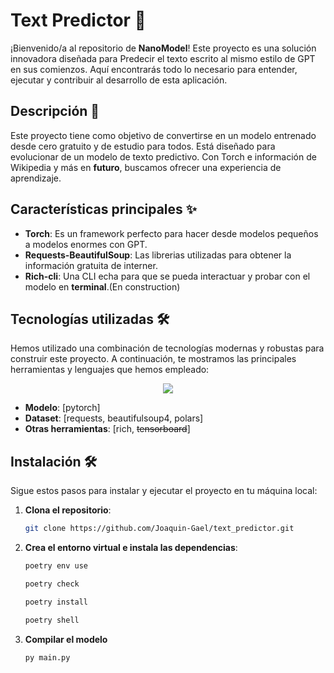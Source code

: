 # Text Predictor 🚀

¡Bienvenido/a al repositorio de **NanoModel**! Este proyecto es una solución innovadora diseñada para Predecir el texto escrito al mismo estilo de GPT en sus comienzos. Aquí encontrarás todo lo necesario para entender, ejecutar y contribuir al desarrollo de esta aplicación.

## Descripción 📖

Este proyecto tiene como objetivo de convertirse en un modelo entrenado desde cero gratuito y de estudio para todos. Está diseñado para evolucionar de un modelo de texto predictivo. Con Torch e información de Wikipedia y más en **futuro**, buscamos ofrecer una experiencia de aprendizaje.

## Características principales ✨

- **Torch**: Es un framework perfecto para hacer desde modelos pequeños a modelos enormes con GPT.
- **Requests-BeautifulSoup**: Las librerias utilizadas para obtener la información gratuita de interner.
- **Rich-cli**: Una CLI echa para que se pueda interactuar y probar con el modelo en **terminal**.(En construction)

## Tecnologías utilizadas 🛠️

Hemos utilizado una combinación de tecnologías modernas y robustas para construir este proyecto. A continuación, te mostramos las principales herramientas y lenguajes que hemos empleado:

<div align="center">
  <img src="https://skillicons.dev/icons?i=pytorch,python,git,github,pycharm" />
</div>

- **Modelo**: [pytorch]
- **Dataset**: [requests, beautifulsoup4, polars]
- **Otras herramientas**: [rich, ~~tensorboard~~]

## Instalación 🛠️

Sigue estos pasos para instalar y ejecutar el proyecto en tu máquina local:

1. **Clona el repositorio**:
   ```bash
   git clone https://github.com/Joaquin-Gael/text_predictor.git
    ```

2. **Crea el entorno virtual e instala las dependencias**:
   ```bash
   poetry env use
   
   poetry check
   
   poetry install
   
   poetry shell
    ```
   
3. **Compilar el modelo**
   ```bash
   py main.py
   ```